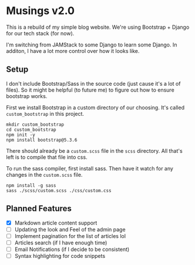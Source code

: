 # Musings v2.0

This is a rebuild of my simple blog website. 
We're using Bootstrap + Django for our tech stack (for now).

I'm switching from JAMStack to some Django to learn some Django. In additon, I have a lot more control over how it looks like.


## Setup

I don't include Bootstrap/Sass in the source code (just cause it's a lot of files). So it might be helpful (to future me) to figure out how to ensure bootstrap works.

First we install Bootstrap in a custom directory of our choosing. It's called `custom_bootstrap` in this project.
```
mkdir custom_bootstrap
cd custom_bootstrap
npm init -y
npm install bootstrap@5.3.6
```

There should already be a `custom.scss` file in the `scss` directory. All that's left is to compile that file into css.

To run the sass compiler, first install sass. Then have it watch for any changes in the `custom.scss` file.
```
npm install -g sass
sass ./scss/custom.scss ./css/custom.css
```

## Planned Features
- [x] Markdown article content support
- [ ] Updating the look and Feel of the admin page
- [ ] Implement pagination for the list of articles lol
- [ ] Articles search (if I have enough time)
- [ ] Email Notifications (if I decide to be consistent)
- [ ] Syntax highlighting for code snippets